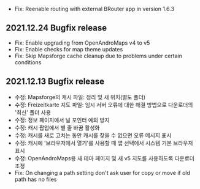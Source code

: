 - Fix: Reenable routing with external BRouter app in version 1.6.3

## 2021.12.24 Bugfix release

- Fix: Enable upgrading from OpenAndroMaps v4 to v5
- Fix: Enable checks for map theme updates
- Fix: Skip Mapsforge cache cleanup due to problems under certain conditions

## 2021.12.13 Bugfix release

- 수정: Mapsforge의 캐시 파일: 정리 및 새 위치(별도 폴더)
- 수정: Freizeitkarte 지도 파일: 임시 서버 오류에 대한 해결 방법으로 다운로더의 '최신' 폴더 사용
- 수정: 정보 페이지에서 널 포인터 예외 방지
- 수정: 캐시 팝업에서 별 줄 바꿈 활성화
- 수정: 캐시를 새로 고치는 동안 캐시를 찾을 수 없으면 오류 메시지 표시
- 수정: 캐시에 '브라우저에서 열기'를 사용할 때 앱 선택에서 시스템 기본 브라우저 표시
- 수정: OpenAndroMaps용 새 테마 페이지 및 새 v5 지도를 사용하도록 다운로더 조정
- Fix: On changing a path setting don't ask user for copy or move if old path has no files
